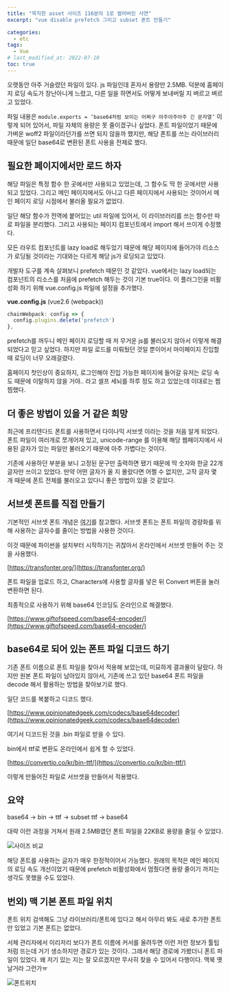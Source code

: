 ```yaml
---
title: "묵직한 asset 사이즈 116분의 1로 썰어버린 사연"
excerpt: "vue disable prefetch 그리고 subset 폰트 만들기"

categories:
  - etc
tags:
  - Vue
# last_modified_at: 2022-07-10
toc: true
---
```


오랫동안 아주 거슬렸던 파일이 있다. js 파일인데 혼자서 용량만 2.5MB. 덕분에 홈페이지 로딩 속도가 장난아니게 느렸고, 다른 일을 하면서도 어떻게 보내버릴 지 벼르고 벼르고 있었다.

파일 내용은 `module.exports = ‘base64처럼 보이는 어쩌구 아주아주아주 긴 문자열’` 이렇게 되어 있어서, 파일 자체의 용량은 못 줄이겠구나 싶었다. 폰트 파일이었기 때문에 가벼운 woff2 파일이라던가를 쓰면 되지 않을까 했지만, 해당 폰트를 쓰는 라이브러리 때문에 일단 base64로 변환된 폰트 사용을 전제로 했다.

## 필요한 페이지에서만 로드 하자

해당 파일은 특정 함수 한 곳에서만 사용되고 있었는데, 그 함수도 딱 한 곳에서만 사용되고 있었다. 그리고 메인 페이지에서도 아니고 다른 페이지에서 사용되는 것이어서 메인 페이지 로딩 시점에서 불러올 필요가 없었다.

일단 해당 함수가 전역에 붙어있는 util 파일에 있어서, 이 라이브러리를 쓰는 함수만 따로 파일을 분리했다. 그리고 사용되는 페이지 컴포넌트에서 import 해서 쓰이게 수정했다.

모든 라우트 컴포넌트를 lazy load로 해두었기 때문에 해당 페이지에 들어가야 리소스가 로딩될 것이라는 기대와는 다르게 해당 js가 로딩되고 있었다.

개발자 도구를 계속 살펴보니 prefetch 때문인 것 같았다. vue에서는 lazy load되는 컴포넌트의 리소스를 처음에 prefetch 해두는 것이 기본 true이다. 이 플러그인을 비활성화 하기 위해 vue.config.js 파일에 설정을 추가했다.

**vue.config.js** (vue2.6 (webpack))

```js
chainWebpack: config => {
  config.plugins.delete('prefetch')
},
```

prefetch를 꺼두니 메인 페이지 로딩할 때 저 무거운 js를 불러오지 않아서 이렇게 해결 되었다고 믿고 싶었다. 하지만 파일 로드를 미뤄뒀던 것일 뿐이어서 마이페이지 진입할 때 로딩이 너무 오래걸렸다.

홈페이지 첫인상이 중요하지, 로그인해야 진입 가능한 페이지에 들어갈 유저는 로딩 속도 때문에 이탈하지 않을 거야.. 라고 셀프 세뇌를 하루 정도 하고 있었는데 이대로는 찜찜했다.

## 더 좋은 방법이 있을 거 같은 희망

최근에 프리텐다드 폰트를 사용하면서 다이나믹 서브셋 이라는 것을 처음 알게 되었다. 폰트 파일이 여러개로 쪼개어져 있고, unicode-range 를 이용해 해당 웹페이지에서 사용된 글자가 있는 파일만 불러오기 때문에 아주 가볍다는 것이다.

기존에 사용하던 부분을 보니 고정된 문구만 출력하면 됐기 때문에 딱 숫자와 한글 22개 글자만 쓰이고 있었다. 만약 어떤 글자가 올 지 몰랐다면 어쩔 수 없지만, 고작 글자 몇 개 때문에 폰트 전체를 불러오고 있다니 좋은 방법이 있을 것 같았다.

## 서브셋 폰트를 직접 만들기

기본적인 서브셋 폰트 개념은 [여기](https://www.44bits.io/ko/post/optimization_webfont_with_pyftsubnet)를 참고했다. 서브셋 폰트는 폰트 파일의 경량화를 위해 사용하는 글자수를 줄이는 방법을 사용한 것이다.

이것 때문에 파이썬을 설치부터 시작하기는 귀찮아서 온라인에서 서브셋 만들어 주는 것을 사용했다.

[https://transfonter.org/](https://transfonter.org/)

폰트 파일을 업로드 하고, Characters에 사용할 글자를 넣은 뒤 Convert 버튼을 눌러 변환하면 된다.

최종적으로 사용하기 위해 base64 인코딩도 온라인으로 해결했다.

[https://www.giftofspeed.com/base64-encoder/](https://www.giftofspeed.com/base64-encoder/)

## base64로 되어 있는 폰트 파일 디코드 하기

기존 폰트 이름으로 폰트 파일을 찾아서 적용해 보았는데, 미묘하게 결과물이 달랐다. 하지만 원본 폰트 파일이 남아있지 않아서, 기존에 쓰고 있던 base64 폰트 파일을 decode 해서 활용하는 방법을 찾아보기로 했다.

일단 코드를 복붙하고 디코드 했다.

[https://www.opinionatedgeek.com/codecs/base64decoder](https://www.opinionatedgeek.com/codecs/base64decoder)

여기서 디코드된 것을 .bin 파일로 받을 수 있다.

bin에서 ttf로 변환도 온라인에서 쉽게 할 수 있었다.

[https://convertio.co/kr/bin-ttf/](https://convertio.co/kr/bin-ttf/)

이렇게 만들어진 파일로 서브셋을 만들어서 적용했다.

## 요약

base64 → bin → ttf → subset ttf → base64

대략 이런 과정을 거쳐서 원래 2.5MB였던 폰트 파일을 22KB로 용량을 줄일 수 있었다.

<img src="https://drive.google.com/uc?export=view&id=1-iJlSUB5_xIbe-oqYTuQZIY-EyQ63N-x" alt="사이즈 비교" />

해당 폰트를 사용하는 글자가 매우 한정적이어서 가능했다. 원래의 목적은 메인 페이지의 로딩 속도 개선이었기 때문에 prefetch 비활성화에서 멈췄다면 용량 줄이기 까지는 생각도 못했을 수도 있었다.

## 번외) 맥 기본 폰트 파일 위치

폰트 위치 검색해도 그냥 라이브러리/폰트에 있다고 해서 아무리 봐도 새로 추가한 폰트만 있었고 기본 폰트는 없었다.

서체 관리자에서 이리저리 보다가 폰트 이름에 커서를 올려두면 이런 저런 정보가 툴팁처럼 뜨는데 거기 생소하지만 경로가 있는 것이다. 그래서 해당 경로에 가봤더니 폰트 파일이 있었다. 왜 저기 있는 지는 잘 모르겠지만 무사히 찾을 수 있어서 다행이다. 맥북 옛날거라 그런가ㅠ

<img src="https://drive.google.com/uc?export=view&id=1tFuY499hU9ec1Wo5n5rAq1r0rDcVTlZj" alt="폰트위치" />
